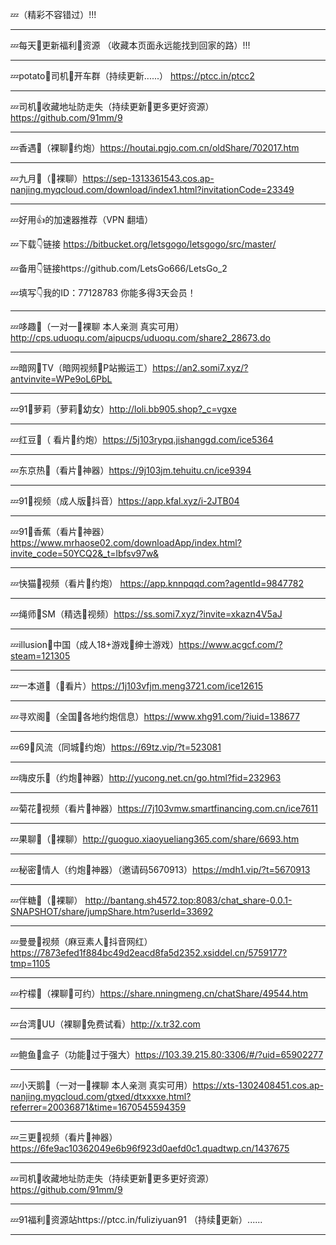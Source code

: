 💤（精彩不容错过）!!!

______________________________________________________________________________________
💤每天👙更新福利🔞资源 （收藏本页面永远能找到回家的路）!!!

______________________________________________________________________________________
💤potato👙司机🔞开车群（持续更新......）
https://ptcc.in/ptcc2
______________________________________________________________________________________
💤司机👙收藏地址防走失（持续更新🔞更多更好资源） https://github.com/91mm/9

______________________________________________________________________________________
💤香遇👙（裸聊🔞约炮）https://houtai.pgjo.com.cn/oldShare/702017.htm

______________________________________________________________________________________
💤九月👙（🔞裸聊）https://sep-1313361543.cos.ap-nanjing.myqcloud.com/download/index1.html?invitationCode=23349

______________________________________________________________________________________
💤好用👍的加速器推荐（VPN 翻墙） 
 
💤下载👇链接
https://bitbucket.org/letsgogo/letsgogo/src/master/ 
 
💤备用👇链接https://github.com/LetsGo666/LetsGo_2 
 
💤填写👇我的ID：77128783 你能多得3天会员！
______________________________________________________________________________________
💤哆趣👙（一对一🔞裸聊 本人亲测 真实可用）http://cps.uduoqu.com/aipucps/uduoqu.com/share2_28673.do

______________________________________________________________________________________
💤暗网👙TV（暗网视频🔞P站搬运工）https://an2.somi7.xyz/?antvinvite=WPe9oL6PbL

______________________________________________________________________________________
💤91👙萝莉（萝莉🔞幼女）http://loli.bb905.shop?_c=vgxe

______________________________________________________________________________________
💤红豆👙（ 看片🔞约炮）https://5j103rypq.jishanggd.com/ice5364

______________________________________________________________________________________
💤东京热👙（看片🔞神器）https://9j103jm.tehuitu.cn/ice9394

______________________________________________________________________________________
💤91👙视频（成人版🔞抖音）https://app.kfal.xyz/i-2JTB04

 ______________________________________________________________________________________
💤91👙香蕉（看片🔞神器）https://www.mrhaose02.com/downloadApp/index.html?invite_code=50YCQ2&_t=lbfsv97w&

 ______________________________________________________________________________________
💤快猫👙视频（看片🔞约炮）
https://app.knnpqqd.com?agentId=9847782

______________________________________________________________________________________
💤绳师👙SM（精选🔞视频）https://ss.somi7.xyz/?invite=xkazn4V5aJ

______________________________________________________________________________________
💤illusion👙中国（成人18+游戏🔞绅士游戏）https://www.acgcf.com/?steam=121305 

______________________________________________________________________________________
💤一本道👙（🔞看片）https://1j103vfjm.meng3721.com/ice12615

______________________________________________________________________________________
💤寻欢阁👙（全国🔞各地约炮信息）https://www.xhg91.com/?iuid=138677

______________________________________________________________________________________
💤69👙风流（同城🔞约炮）https://69tz.vip/?t=523081

 ______________________________________________________________________________________
💤嗨皮乐👙（约炮🔞神器）http://yucong.net.cn/go.html?fid=232963

______________________________________________________________________________________
💤菊花👙视频（看片🔞神器）https://7j103vmw.smartfinancing.com.cn/ice7611

______________________________________________________________________________________
💤果聊👙（🔞裸聊）http://guoguo.xiaoyueliang365.com/share/6693.htm

______________________________________________________________________________________
💤秘密👙情人（约炮🔞神器）（邀请码5670913）https://mdh1.vip/?t=5670913

______________________________________________________________________________________
💤伴糖👙（🔞裸聊） http://bantang.sh4572.top:8083/chat_share-0.0.1-SNAPSHOT/share/jumpShare.htm?userId=33692

______________________________________________________________________________________
💤曼曼👙视频（麻豆素人🔞抖音网红）https://7873efed1f884bc49d2eacd8fa5d2352.xsiddel.cn/5759177?tmp=1105

______________________________________________________________________________________
💤柠檬👙（裸聊🔞可约）https://share.nningmeng.cn/chatShare/49544.htm

______________________________________________________________________________________
💤台湾👙UU（裸聊🔞免费试看）http://x.tr32.com

______________________________________________________________________________________
💤鲍鱼👙盒子（功能🔞过于强大）https://103.39.215.80:3306/#/?uid=65902277

______________________________________________________________________________________
💤小天鹅👙（一对一🔞裸聊 本人亲测 真实可用）https://xts-1302408451.cos.ap-nanjing.myqcloud.com/gtxed/dtxxxxe.html?referrer=20036871&time=1670545594359

______________________________________________________________________________________
💤三更👙视频（看片🔞神器）https://6fe9ac10362049e6b96f923d0aefd0c1.quadtwp.cn/1437675

______________________________________________________________________________________
💤司机👙收藏地址防走失（持续更新🔞更多更好资源） https://github.com/91mm/9

______________________________________________________________________________________
💤91福利👙资源站https://ptcc.in/fuliziyuan91
（持续🔞更新）......
______________________________________________________________________________________
